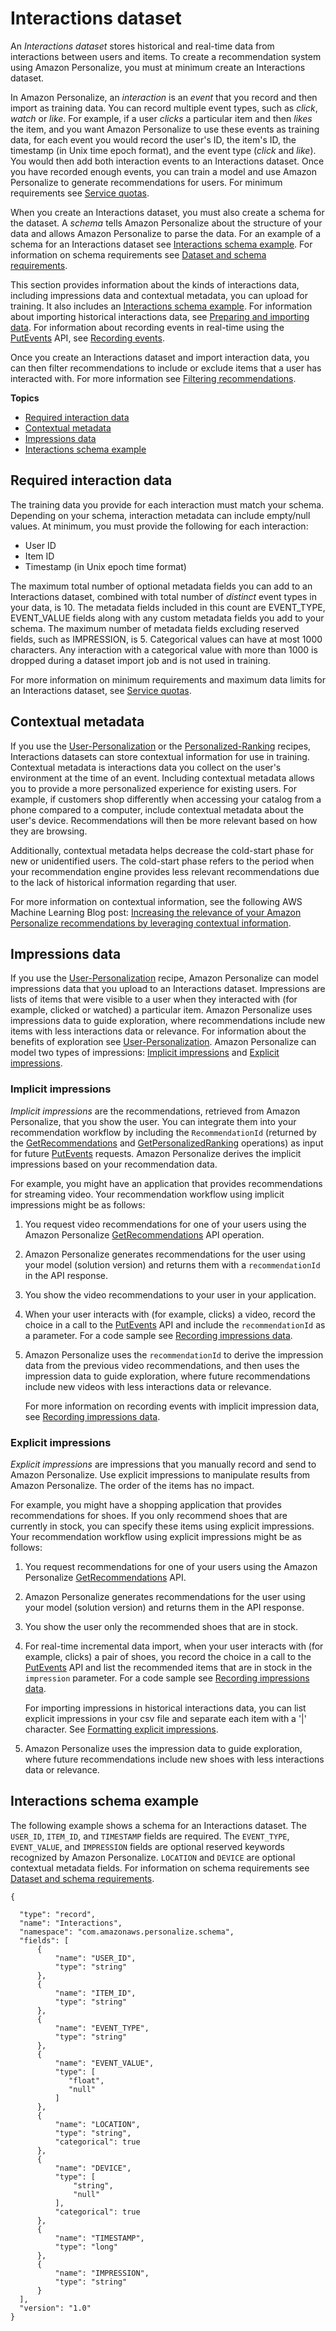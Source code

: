 # Interactions dataset<a name="interactions-datasets"></a>

 An *Interactions dataset* stores historical and real\-time data from interactions between users and items\. To create a recommendation system using Amazon Personalize, you must at minimum create an Interactions dataset\. 

 In Amazon Personalize, an *interaction* is an *event* that you record and then import as training data\. You can record multiple event types, such as *click*, *watch* or *like*\. For example, if a user *clicks* a particular item and then *likes* the item, and you want Amazon Personalize to use these events as training data, for each event you would record the user's ID, the item's ID, the timestamp \(in Unix time epoch format\), and the event type \(*click* and *like*\)\. You would then add both interaction events to an Interactions dataset\. Once you have recorded enough events, you can train a model and use Amazon Personalize to generate recommendations for users\. For minimum requirements see [Service quotas](limits.md#limits-table)\. 

 When you create an Interactions dataset, you must also create a schema for the dataset\. A *schema* tells Amazon Personalize about the structure of your data and allows Amazon Personalize to parse the data\.  For an example of a schema for an Interactions dataset see [Interactions schema example](#schema-examples-interactions)\. For information on schema requirements see [Dataset and schema requirements](how-it-works-dataset-schema.md#dataset-requirements)\. 

 This section provides information about the kinds of interactions data, including impressions data and contextual metadata, you can upload for training\. It also includes an [Interactions schema example](#schema-examples-interactions)\. For information about importing historical interactions data, see [Preparing and importing data](data-prep.md)\. For information about recording events in real\-time using the [PutEvents](API_UBS_PutEvents.md) API, see [Recording events](recording-events.md)\. 

 Once you create an Interactions dataset and import interaction data, you can then filter recommendations to include or exclude items that a user has interacted with\. For more information see [Filtering recommendations](filter.md)\. 

**Topics**
+ [Required interaction data](#interactions-dataset-requirements)
+ [Contextual metadata](#interactions-contextual-metadata)
+ [Impressions data](#interactions-impressions-data)
+ [Interactions schema example](#schema-examples-interactions)

## Required interaction data<a name="interactions-dataset-requirements"></a>

 The training data you provide for each interaction must match your schema\. Depending on your schema, interaction metadata can include empty/null values\. At minimum, you must provide the following for each interaction: 
+ User ID
+ Item ID
+ Timestamp \(in Unix epoch time format\)

The maximum total number of optional metadata fields you can add to an Interactions dataset, combined with total number of *distinct* event types in your data, is 10\. The metadata fields included in this count are EVENT\_TYPE, EVENT\_VALUE fields along with any custom metadata fields you add to your schema\. The maximum number of metadata fields excluding reserved fields, such as IMPRESSION, is 5\. Categorical values can have at most 1000 characters\. Any interaction with a categorical value with more than 1000 is dropped during a dataset import job and is not used in training\. 

For more information on minimum requirements and maximum data limits for an Interactions dataset, see [Service quotas](limits.md#limits-table)\.

## Contextual metadata<a name="interactions-contextual-metadata"></a>

If you use the [User\-Personalization](native-recipe-new-item-USER_PERSONALIZATION.md) or the [Personalized\-Ranking](native-recipe-search.md) recipes, Interactions datasets can store contextual information for use in training\. Contextual metadata is interactions data you collect on the user's environment at the time of an event\. Including contextual metadata allows you to provide a more personalized experience for existing users\. For example, if customers shop differently when accessing your catalog from a phone compared to a computer, include contextual metadata about the user's device\. Recommendations will then be more relevant based on how they are browsing\. 

 Additionally, contextual metadata helps decrease the cold\-start phase for new or unidentified users\. The cold\-start phase refers to the period when your recommendation engine provides less relevant recommendations due to the lack of historical information regarding that user\. 

 For more information on contextual information, see the following AWS Machine Learning Blog post: [ Increasing the relevance of your Amazon Personalize recommendations by leveraging contextual information](http://aws.amazon.com/blogs/machine-learning/increasing-the-relevance-of-your-amazon-personalize-recommendations-by-leveraging-contextual-information/)\. 

## Impressions data<a name="interactions-impressions-data"></a>

If you use the [User\-Personalization](native-recipe-new-item-USER_PERSONALIZATION.md) recipe, Amazon Personalize can model impressions data that you upload to an Interactions dataset\. Impressions are lists of items that were visible to a user when they interacted with \(for example, clicked or watched\) a particular item\. Amazon Personalize uses impressions data to guide exploration, where recommendations include new items with less interactions data or relevance\. For information about the benefits of exploration see [User\-Personalization](native-recipe-new-item-USER_PERSONALIZATION.md)\. Amazon Personalize can model two types of impressions: [Implicit impressions](#implicit-impressions-info) and [Explicit impressions](#explicit-impressions-info)\. 

### Implicit impressions<a name="implicit-impressions-info"></a>

*Implicit impressions* are the recommendations, retrieved from Amazon Personalize, that you show the user\. You can integrate them into your recommendation workflow by including the `RecommendationId` \(returned by the [GetRecommendations](API_RS_GetRecommendations.md) and [GetPersonalizedRanking](API_RS_GetPersonalizedRanking.md) operations\) as input for future [PutEvents](API_UBS_PutEvents.md) requests\. Amazon Personalize derives the implicit impressions based on your recommendation data\. 

 For example, you might have an application that provides recommendations for streaming video\. Your recommendation workflow using implicit impressions might be as follows:

1. You request video recommendations for one of your users using the Amazon Personalize [GetRecommendations](API_RS_GetRecommendations.md) API operation\.

1. Amazon Personalize generates recommendations for the user using your model \(solution version\) and returns them with a `recommendationId` in the API response\.

1. You show the video recommendations to your user in your application\.

1. When your user interacts with \(for example, clicks\) a video, record the choice in a call to the [PutEvents](API_UBS_PutEvents.md) API and include the `recommendationId` as a parameter\. For a code sample see [Recording impressions data](recording-events.md#putevents-including-impressions-data)\.

1. Amazon Personalize uses the `recommendationId` to derive the impression data from the previous video recommendations, and then uses the impression data to guide exploration, where future recommendations include new videos with less interactions data or relevance\. 

   For more information on recording events with implicit impression data, see [Recording impressions data](recording-events.md#putevents-including-impressions-data)\.

### Explicit impressions<a name="explicit-impressions-info"></a>

*Explicit impressions* are impressions that you manually record and send to Amazon Personalize\. Use explicit impressions to manipulate results from Amazon Personalize\. The order of the items has no impact\. 

 For example, you might have a shopping application that provides recommendations for shoes\. If you only recommend shoes that are currently in stock, you can specify these items using explicit impressions\. Your recommendation workflow using explicit impressions might be as follows:

1. You request recommendations for one of your users using the Amazon Personalize [GetRecommendations](API_RS_GetRecommendations.md) API\.

1. Amazon Personalize generates recommendations for the user using your model \(solution version\) and returns them in the API response\.

1. You show the user only the recommended shoes that are in stock\.

1. For real\-time incremental data import, when your user interacts with \(for example, clicks\) a pair of shoes, you record the choice in a call to the [PutEvents](API_UBS_PutEvents.md) API and list the recommended items that are in stock in the `impression` parameter\. For a code sample see [Recording impressions data](recording-events.md#putevents-including-impressions-data)\.

   For importing impressions in historical interactions data, you can list explicit impressions in your csv file and separate each item with a '\|' character\. See [Formatting explicit impressions](data-prep-formatting.md#data-prep-including-explicit-impressions)\.

1. Amazon Personalize uses the impression data to guide exploration, where future recommendations include new shoes with less interactions data or relevance\. 

## Interactions schema example<a name="schema-examples-interactions"></a>

The following example shows a schema for an Interactions dataset\. The `USER_ID`, `ITEM_ID`, and `TIMESTAMP` fields are required\. The `EVENT_TYPE`, `EVENT_VALUE`, and `IMPRESSION` fields are optional reserved keywords recognized by Amazon Personalize\. `LOCATION` and `DEVICE` are optional contextual metadata fields\. For information on schema requirements see [Dataset and schema requirements](how-it-works-dataset-schema.md#dataset-requirements)\. 

```
{

  "type": "record",
  "name": "Interactions",
  "namespace": "com.amazonaws.personalize.schema",
  "fields": [
      {
          "name": "USER_ID",
          "type": "string"
      },
      {
          "name": "ITEM_ID",
          "type": "string"
      },
      {
          "name": "EVENT_TYPE",
          "type": "string"
      },
      {
          "name": "EVENT_VALUE",
          "type": [
             "float",
             "null"
          ]
      },
      {
          "name": "LOCATION",
          "type": "string",
          "categorical": true
      },
      {
          "name": "DEVICE",
          "type": [
              "string",
              "null"
          ],
          "categorical": true
      },
      {
          "name": "TIMESTAMP",
          "type": "long"
      },
      {
          "name": "IMPRESSION",
          "type": "string"
      }
  ],
  "version": "1.0"
}
```